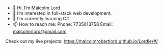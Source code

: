 - 👋 Hi, I’m Malcolm Lord
- 👀 I’m interested in full-stack web development.
- 🌱 I’m currently learning C#.
- 📫 How to reach me:
Phone: 7735013758
Email: malcolmrlord@gmail.com

Check out my live projects:
https://malcolmrobertlord.github.io/Lordle/#/


<!---
malcolmrobertlord/malcolmrobertlord is a ✨ special ✨ repository because its `README.md` (this file) appears on your GitHub profile.
You can click the Preview link to take a look at your changes.
--->
